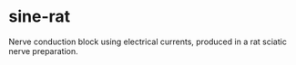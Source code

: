 # sine-rat
Nerve conduction block using electrical currents, produced in a rat sciatic nerve preparation.
